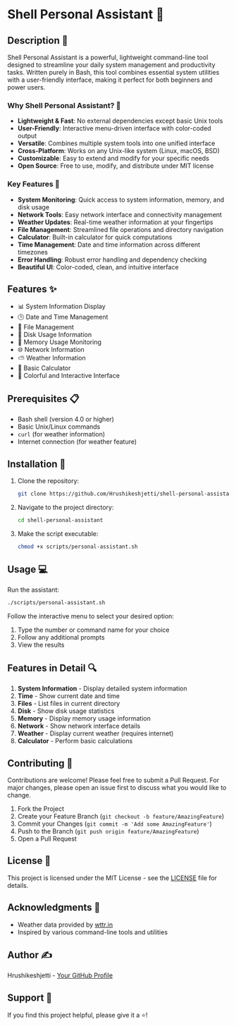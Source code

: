 # Shell Personal Assistant 🚀

## Description 📝

Shell Personal Assistant is a powerful, lightweight command-line tool designed to streamline your daily system management and productivity tasks. Written purely in Bash, this tool combines essential system utilities with a user-friendly interface, making it perfect for both beginners and power users.

### Why Shell Personal Assistant? 🤔

- **Lightweight & Fast**: No external dependencies except basic Unix tools
- **User-Friendly**: Interactive menu-driven interface with color-coded output
- **Versatile**: Combines multiple system tools into one unified interface
- **Cross-Platform**: Works on any Unix-like system (Linux, macOS, BSD)
- **Customizable**: Easy to extend and modify for your specific needs
- **Open Source**: Free to use, modify, and distribute under MIT license

### Key Features 🌟

- **System Monitoring**: Quick access to system information, memory, and disk usage
- **Network Tools**: Easy network interface and connectivity management
- **Weather Updates**: Real-time weather information at your fingertips
- **File Management**: Streamlined file operations and directory navigation
- **Calculator**: Built-in calculator for quick computations
- **Time Management**: Date and time information across different timezones
- **Error Handling**: Robust error handling and dependency checking
- **Beautiful UI**: Color-coded, clean, and intuitive interface

## Features ✨

- 📊 System Information Display
- 🕒 Date and Time Management
- 📁 File Management
- 💽 Disk Usage Information
- 🧮 Memory Usage Monitoring
- 🌐 Network Information
- ⛅ Weather Information
- 🔢 Basic Calculator
- 🎨 Colorful and Interactive Interface

## Prerequisites 📋

- Bash shell (version 4.0 or higher)
- Basic Unix/Linux commands
- `curl` (for weather information)
- Internet connection (for weather feature)

## Installation 🔧

1. Clone the repository:
   ```bash
   git clone https://github.com/Hrushikeshjetti/shell-personal-assistant.git
   ```

2. Navigate to the project directory:
   ```bash
   cd shell-personal-assistant
   ```

3. Make the script executable:
   ```bash
   chmod +x scripts/personal-assistant.sh
   ```

## Usage 💻

Run the assistant:
```bash
./scripts/personal-assistant.sh
```

Follow the interactive menu to select your desired option:
1. Type the number or command name for your choice
2. Follow any additional prompts
3. View the results

## Features in Detail 🔍

1. **System Information** - Display detailed system information
2. **Time** - Show current date and time
3. **Files** - List files in current directory
4. **Disk** - Show disk usage statistics
5. **Memory** - Display memory usage information
6. **Network** - Show network interface details
7. **Weather** - Display current weather (requires internet)
8. **Calculator** - Perform basic calculations

## Contributing 🤝

Contributions are welcome! Please feel free to submit a Pull Request. For major changes, please open an issue first to discuss what you would like to change.

1. Fork the Project
2. Create your Feature Branch (`git checkout -b feature/AmazingFeature`)
3. Commit your Changes (`git commit -m 'Add some AmazingFeature'`)
4. Push to the Branch (`git push origin feature/AmazingFeature`)
5. Open a Pull Request

## License 📝

This project is licensed under the MIT License - see the [LICENSE](LICENSE) file for details.

## Acknowledgments 🙏

- Weather data provided by [wttr.in](https://wttr.in)
- Inspired by various command-line tools and utilities

## Author ✍️

Hrushikeshjetti - [Your GitHub Profile](https://github.com/Hrushikeshjetti)

## Support 💪

If you find this project helpful, please give it a ⭐!
